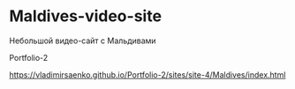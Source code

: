# Maldives-video-site

Небольшой видео-сайт с Мальдивами

Portfolio-2

https://vladimirsaenko.github.io/Portfolio-2/sites/site-4/Maldives/index.html
